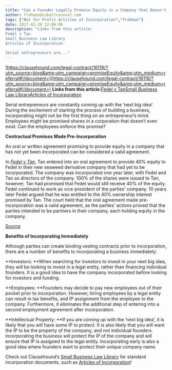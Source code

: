 ```yaml
---
title: "Can a Founder Legally Promise Equity in a Company that Doesn't Yet Exist?"
author: frahman@cobaltcounsel.com
tags: ["Not for Profit Articles of Incorporation","frahman"]
date: 2017-02-28 12:00:06
description: "Links from this article:
Fedel v Tan
Small Business Law Library
Articles of Incorporation

Serial entrepreneurs are..."
---
```


[https://clausehound.com/legal-contract/16119/?utm_source=blog&amp;utm_campaign=promiseEquity&amp;utm_medium=referral#!/document=](https://clausehound.com/legal-contract/16119/?utm_source=blog&amp;utm_campaign=promiseEquity&amp;utm_medium=referral#!/document=)
**Links from this article:**[Fedel v Tan](http://www.canlii.org/en/on/onca/doc/2010/2010onca473/2010onca473.html?searchUrlHash=AAAAAQAFZmVkZWwAAAAAAQ&amp;resultIndex=1)[Small Business Law Library](https://clausehound.com/small-business-law-library/?utm_source=blog&amp;utm_campaign=promiseEquity&amp;utm_medium=referral)[Articles of Incorporation](https://clausehound.com/legal-contract/16119/?utm_source=blog&amp;utm_campaign=promiseEquity&amp;utm_medium=referral#!/document=)

Serial entrepreneurs are constantly coming up with the ‘next big idea’. During the excitement of starting the process of building a business, incorporating might not be the first thing on an entrepreneur’s mind. Employees might be promised shares in a corporation that doesn’t even exist. Can the employees enforce this promise?

 

**Contractual Promises Made Pre-Incorporation**

 

An oral or written agreement promising to provide equity in a company that has not yet been incorporated can be considered a valid agreement.

 

In [*Fedel v Tan*](http://www.canlii.org/en/on/onca/doc/2010/2010onca473/2010onca473.html?searchUrlHash=AAAAAQAFZmVkZWwAAAAAAQ&amp;resultIndex=1), Tan entered into an oral agreement to provide 40% equity to Fedel in their new seaweed derivative company that had yet to be incorporated. The company was incorporated one year later, with Fedel and Tan as directors of the company. 100% of the shares were issued to Tan, however, Tan had promised that Fedel would still receive 40% of the equity. Fedel continued to work as vice-president of the parties’ company. 10 years later Fedel argued that he was entitled to the 40% ownership interest promised by Tan. The court held that the oral agreement made pre-incorporation was a valid agreement, as the parties’ actions proved that the parties intended to be partners in their company, each holding equity in the company.

 

[Source](https://pixabay.com/en/confirm-accept-web-icon-correct-1174801/)

 

**Benefits of Incorporating Immediately**

 

Although parties can create binding vesting contracts prior to incorporation, there are a number of benefits to incorporating a business immediately:

**Investors: **When searching for investors to invest in your next big idea, they will be looking to invest in a legal entity, rather than financing individual founders. It is a good idea to have the company incorporated before looking for investors and funding.

 

**Employees: **Founders may decide to pay new employees out of their pocket prior to incorporation. However, hiring employees by a legal entity can result in tax benefits, and IP assignment from the employee to the company. Furthermore, it eliminates the additional step of entering into a second employment agreement after incorporation.

 

**Intellectual Property: **If you are coming up with the ‘next big idea’, it is likely that you will have some IP to protect. It is also likely that you will want the IP to be the property of the company, and not individual founders. Incorporating the business will protect the IP of the company and will ensure that IP is assigned to the legal entity. Incorporating early is also a good idea where founders want to protect their unique company name.

 

Check out Clausehound’s [Small Business Law Library](https://clausehound.com/small-business-law-library/?utm_source=blog&amp;utm_campaign=promiseEquity&amp;utm_medium=referral) for standard incorporation documents, such as [Articles of Incorporation](https://clausehound.com/legal-contract/16119/?utm_source=blog&amp;utm_campaign=promiseEquity&amp;utm_medium=referral#!/document=)!

 

 